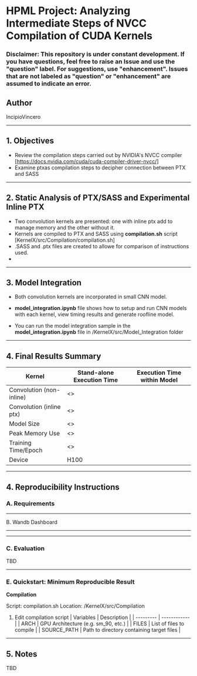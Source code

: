 # HPML Project: Analyzing Intermediate Steps of NVCC Compilation of CUDA Kernels

### ****Disclaimer****: This repository is under constant development. If you have questions, feel free to raise an Issue and use the "question" label. For suggestions, use "enhancement". Issues that are not labeled as "question" or "enhancement" are assumed to indicate an error.

## Author
IncipioVincero

---

## 1. Objectives
<!--Describe the task being solved/researched-->
- Review the compilation steps carried out by NVIDIA's NVCC compiler [https://docs.nvidia.com/cuda/cuda-compiler-driver-nvcc/]
- Examine ptxas compilation steps to decipher connection between PTX and SASS
---

## 2. Static Analysis of PTX/SASS and Experimental Inline PTX 
<!--Summarize the model architecture(s) used (e.g., ResNet-18, Transformer). Include:
- Framework (e.g., PyTorch, TensorFlow)
- Any custom layers or changes to standard models-->
- Two convolution kernels are presented: one with inline ptx add to manage memory and the other without it.
- Kernels are compiled to PTX and SASS using **compilation.sh** script [KernelX/src/Compilation/compilation.sh]
- .SASS and .ptx files are created to allowe for comparison of instructions used.
- 

---
## 3. Model Integration
- Both convolution kernels are incorporated in small CNN model.
- **model_integration.ipynb** file shows how to setup and run CNN models with each kernel, view timing results and generate roofline model.

- You can run the model integration sample in the **model_integration.ipynb** file in /KernelX/src/Model_Integration folder



---
## 4. Final Results Summary



| Kernel               | Stand-alone Execution Time        | Execution Time within Model |
|----------------------|-------------|--------------------|                
| Convolution (non-inline) | <>       |                    |
| Convolution (inline ptx)   | <>    |                    |
| Model Size           | <>       |                    |
| Peak Memory Use      | <>       |                    |
| Training Time/Epoch  | <>       |                    |
| Device               | H100  |

---

## 4. Reproducibility Instructions

### A. Requirements

<!--Install dependencies:
```bash
pip install -r requirements.txt
```-->

---

B. Wandb Dashboard

<!--View training and evaluation metrics here: Wandb Dashboard Link
(Replace with actual link)-->

---

<!--To train the model from scratch:
```bash
python train.py --config configs/default.yaml
```-->

---

### C. Evaluation
TBD
<!--To evaluate the trained model:
```bash
python eval.py --weights checkpoints/best_model.pth
```-->

---

### E. Quickstart: Minimum Reproducible Result

**Compilation**

Script: compilation.sh
Location: /KernelX/src/Compilation

1. Edit compilation script
   | Variables | Description |
   | --------- | ------------|
   |  ARCH         | GPU Architecture (e.g. sm_90, etc.)            |
   |  FILES          | List of files to compile            |
   | SOURCE_PATH      | Path to directory containing target files |
<!--To reproduce our minimum reported result (e.g., XX.XX% accuracy), run:

```bash
# Step 1: Set up environment
pip install -r requirements.txt

# Step 2: Download dataset
bash scripts/download_dataset.sh  # if applicable

# Step 3: Run training (or skip if checkpoint is provided)
python train.py --config configs/default.yaml

# Step 4: Evaluate
python eval.py --weights checkpoints/best_model.pth
```-->

---

## 5. Notes 
TBD
<!-- - All scripts are located in `scripts/`, `train.py`, `eval.py`, and `configs/`.
- Trained Model are saved in `models/`.
- Contact information-->
